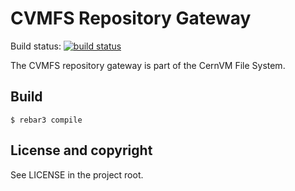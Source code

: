 CVMFS Repository Gateway
========================

Build status: [![build status](https://travis-ci.org/cvmfs/cvmfs_gateway.svg?branch=master)](https://travis-ci.org/cvmfs/cvmfs_gateway)

The CVMFS repository gateway is part of the CernVM File System.

Build
-----

    $ rebar3 compile

License and copyright
---------------------

See LICENSE in the project root.

